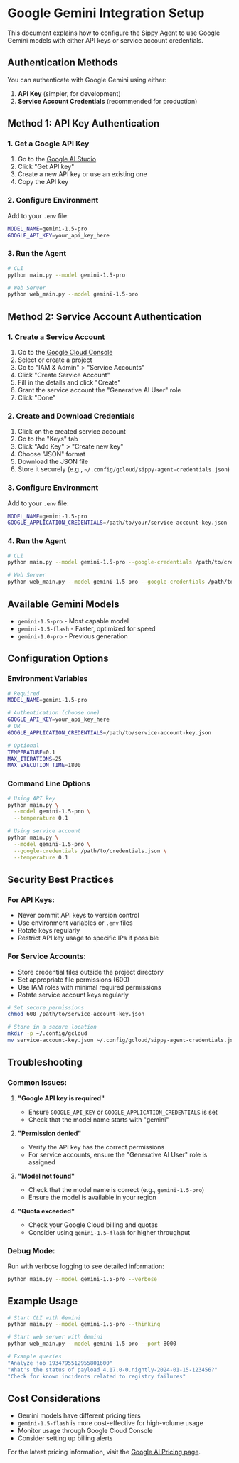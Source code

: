 # Google Gemini Integration Setup

This document explains how to configure the Sippy Agent to use Google Gemini models with either API keys or service account credentials.

## Authentication Methods

You can authenticate with Google Gemini using either:
1. **API Key** (simpler, for development)
2. **Service Account Credentials** (recommended for production)

## Method 1: API Key Authentication

### 1. Get a Google API Key

1. Go to the [Google AI Studio](https://aistudio.google.com/)
2. Click "Get API key"
3. Create a new API key or use an existing one
4. Copy the API key

### 2. Configure Environment

Add to your `.env` file:
```bash
MODEL_NAME=gemini-1.5-pro
GOOGLE_API_KEY=your_api_key_here
```

### 3. Run the Agent

```bash
# CLI
python main.py --model gemini-1.5-pro

# Web Server
python web_main.py --model gemini-1.5-pro
```

## Method 2: Service Account Authentication

### 1. Create a Service Account

1. Go to the [Google Cloud Console](https://console.cloud.google.com/)
2. Select or create a project
3. Go to "IAM & Admin" > "Service Accounts"
4. Click "Create Service Account"
5. Fill in the details and click "Create"
6. Grant the service account the "Generative AI User" role
7. Click "Done"

### 2. Create and Download Credentials

1. Click on the created service account
2. Go to the "Keys" tab
3. Click "Add Key" > "Create new key"
4. Choose "JSON" format
5. Download the JSON file
6. Store it securely (e.g., `~/.config/gcloud/sippy-agent-credentials.json`)

### 3. Configure Environment

Add to your `.env` file:
```bash
MODEL_NAME=gemini-1.5-pro
GOOGLE_APPLICATION_CREDENTIALS=/path/to/your/service-account-key.json
```

### 4. Run the Agent

```bash
# CLI
python main.py --model gemini-1.5-pro --google-credentials /path/to/credentials.json

# Web Server
python web_main.py --model gemini-1.5-pro --google-credentials /path/to/credentials.json
```

## Available Gemini Models

- `gemini-1.5-pro` - Most capable model
- `gemini-1.5-flash` - Faster, optimized for speed
- `gemini-1.0-pro` - Previous generation

## Configuration Options

### Environment Variables

```bash
# Required
MODEL_NAME=gemini-1.5-pro

# Authentication (choose one)
GOOGLE_API_KEY=your_api_key_here
# OR
GOOGLE_APPLICATION_CREDENTIALS=/path/to/service-account-key.json

# Optional
TEMPERATURE=0.1
MAX_ITERATIONS=25
MAX_EXECUTION_TIME=1800
```

### Command Line Options

```bash
# Using API key
python main.py \
  --model gemini-1.5-pro \
  --temperature 0.1

# Using service account
python main.py \
  --model gemini-1.5-pro \
  --google-credentials /path/to/credentials.json \
  --temperature 0.1
```

## Security Best Practices

### For API Keys:
- Never commit API keys to version control
- Use environment variables or `.env` files
- Rotate keys regularly
- Restrict API key usage to specific IPs if possible

### For Service Accounts:
- Store credential files outside the project directory
- Set appropriate file permissions (600)
- Use IAM roles with minimal required permissions
- Rotate service account keys regularly

```bash
# Set secure permissions
chmod 600 /path/to/service-account-key.json

# Store in a secure location
mkdir -p ~/.config/gcloud
mv service-account-key.json ~/.config/gcloud/sippy-agent-credentials.json
```

## Troubleshooting

### Common Issues:

1. **"Google API key is required"**
   - Ensure `GOOGLE_API_KEY` or `GOOGLE_APPLICATION_CREDENTIALS` is set
   - Check that the model name starts with "gemini"

2. **"Permission denied"**
   - Verify the API key has the correct permissions
   - For service accounts, ensure the "Generative AI User" role is assigned

3. **"Model not found"**
   - Check that the model name is correct (e.g., `gemini-1.5-pro`)
   - Ensure the model is available in your region

4. **"Quota exceeded"**
   - Check your Google Cloud billing and quotas
   - Consider using `gemini-1.5-flash` for higher throughput

### Debug Mode:

Run with verbose logging to see detailed information:

```bash
python main.py --model gemini-1.5-pro --verbose
```

## Example Usage

```bash
# Start CLI with Gemini
python main.py --model gemini-1.5-pro --thinking

# Start web server with Gemini
python web_main.py --model gemini-1.5-pro --port 8000

# Example queries
"Analyze job 1934795512955801600"
"What's the status of payload 4.17.0-0.nightly-2024-01-15-123456?"
"Check for known incidents related to registry failures"
```

## Cost Considerations

- Gemini models have different pricing tiers
- `gemini-1.5-flash` is more cost-effective for high-volume usage
- Monitor usage through Google Cloud Console
- Consider setting up billing alerts

For the latest pricing information, visit the [Google AI Pricing page](https://ai.google.dev/pricing).
